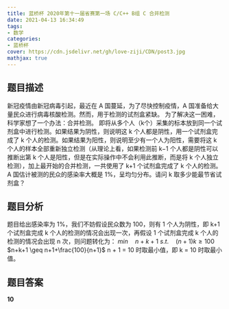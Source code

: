 ```yaml
---
title: 蓝桥杯 2020年第十一届省赛第一场 C/C++ B组 C 合并检测
date: 2021-04-13 16:34:49
tags:
- 数学
categories:
- 蓝桥杯
cover: https://cdn.jsdelivr.net/gh/love-ziji/CDN/post3.jpg
mathjax: true
---
```


## 题目描述

新冠疫情由新冠病毒引起，最近在 A 国蔓延，为了尽快控制疫情，A 国准备给大量民众进行病毒核酸检测。然而，用于检测的试剂盒紧缺。
为了解决这一困难，科学家想了一个办法：合并检测。
即将从多个人（k个）采集的标本放到同一个试剂盒中进行检测。如果结果为阴性，则说明这 k 个人都是阴性，用一个试剂盒完成了 k 个人的检测。如果结果为阳性，则说明至少有一个人为阳性，需要将这 k 个人的样本全部重新独立检测（从理论上看，如果检测前 k−1 个人都是阴性可以推断出第 k 个人是阳性，但是在实际操作中不会利用此推断，而是将 k 个人独立检测），加上最开始的合并检测，一共使用了 k+1 个试剂盒完成了 k 个人的检测。
A 国估计被测的民众的感染率大概是 1%，呈均匀分布。请问 k 取多少能最节省试剂盒？

## 题目分析

题目给出感染率为 1%，我们不妨假设民众数为 100，则有 1 个人为阴性，即 k+1 个试剂盒完成 k 个人的检测的情况会出现一次，再假设 1 个试剂盒完成 k 个人的检测的情况会出现 n 次，则问题转化为：
$min \quad n+k+1$
$s.t. \quad (n+1)k \geq 100$
$n+k+1 \geq n+1+\frac{100}{n+1}$
n + 1 = 10 时取最小值，即 k = 10 时取最小值。

## 题目答案

**10**